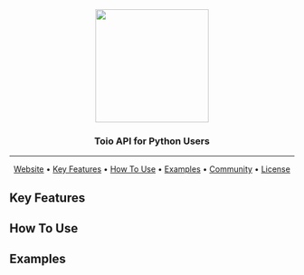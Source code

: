 <div align="center">

<img src="https://user-images.githubusercontent.com/60799014/115414156-c4ded580-a230-11eb-899c-874fdd7702be.png" width="200px">


### Toio API for Python Users

---

<p align="center">
  <a href="https://toio.io/">Website</a> •
  <a href="#key-features">Key Features</a> •
  <a href="#how-to-use">How To Use</a> •
  <a href="#examples">Examples</a> •
  <a href="https://toio.io/blog/detail/20210412_toioClub.html">Community</a> •
  <a href="https://github.com/Yoshi-0921/toio_API/blob/main/LICENSE">License</a>
</p>
</div>

## Key Features

## How To Use

## Examples
